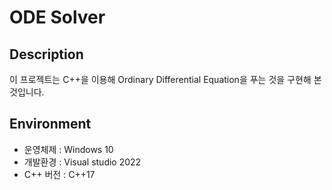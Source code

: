 # ODE Solver

## Description
이 프로젝트는 C++을 이용해 Ordinary Differential Equation을 푸는 것을 구현해 본 것입니다.

## Environment
* 운영체제 : Windows 10
* 개발환경 : Visual studio 2022
* C++ 버전 : C++17
